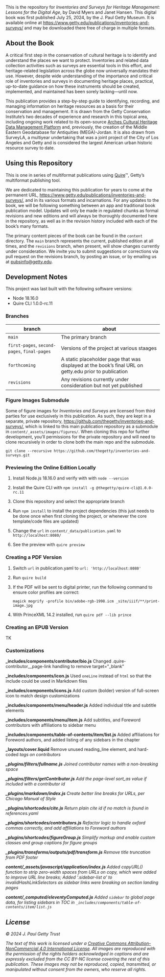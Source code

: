 This is the repository for *Inventories and Surveys for Heritage Management: Lessons for the Digital Age*, by David Myers and Janet Hansen. This digital book was first published July 25, 2024, by the J. Paul Getty Museum. It is available online at https://www.getty.edu/publications/inventories-and-surveys/ and may be downloaded there free of charge in multiple formats.

## About the Book

A critical first step in the conservation of cultural heritage is to identify and understand the places we want to protect. Inventories and related data collection activities such as surveys are essential tools in this effort, and heritage-related legislation across the globe now universally mandates their use. However, despite wide understanding of the importance and critical role of inventories and surveys in documenting heritage places, practical, up-to-date guidance on how these instruments should be created, implemented, and maintained has been sorely lacking—until now.

This publication provides a step-by-step guide to identifying, recording, and managing information on heritage resources as a basis for their conservation and management. It is drawn from the Getty Conservation Institute’s two decades of experience and research in this topical area, including ongoing work related to its open-source [Arches Cultural Heritage Data Management Platform](https://www.archesproject.org/) and, previously, the creation of the Middle Eastern Geodatabase for Antiquities (MEGA)-Jordan. It is also drawn from SurveyLA, a multiyear undertaking that was a joint project of the City of Los Angeles and Getty and is considered the largest American urban historic resource survey to date.

## Using this Repository

This is one in series of multiformat publications using [Quire](http://quire.getty.edu)™, Getty’s multiformat publishing tool. 

We are dedicated to maintaining this publication for years to come at the permanent URL, https://www.getty.edu/publications/inventories-and-surveys/, and in its various formats and incarnations. For any updates to the book, we will be following something between an app and traditional book publication model. Updates will only be made in regulated chunks as formal revisions and new editions and will always be thoroughly documented here in the repository, as well as in the revision history included with each of the book’s many formats.

The primary content pieces of the book can be found in the `content` directory. The `main` branch represents the current, published edition at all times, and the `revisions` branch, when present, will show changes currently under consideration. We invite you to submit suggestions or corrections via pull request on the revisions branch, by posting an issue, or by emailing us at [pubsinfo@getty.edu](mailto:pubsinfo@getty.edu).

## Development Notes

This project was last built with the following software versions:

- Node 18.16.0
- Quire CLI 1.0.0-rc.11

### Branches

| branch | about |
| --- | --- |
| `main` | The primary branch |
| `first-pages`, `second-pages`, `final-pages`| Versions of the project at various staages |
| `forthcoming` | A static placeholder page that was displayed at the book’s final URL on getty.edu prior to publication |
| `revisions` | Any revisions currently under consideration but not yet published |

### Figure Images Submodule

Some of figure images for *Inventories and Surveys* are licensed from third parties for use exclusively in this publication. As such, they are kept in a separate, private repository, https://github.com/thegetty/inventories-and-surveys/, which is linked to this main publication repository as a submodule in `content/_assets/images/figures/`. When cloning this repo for further development, you’ll permissions for the private repository and will need to clone recursively in order to clone both the main repo and the submodule.

```
git clone --recursive https://github.com/thegetty/inventories-and-surveys.git
```

### Previewing the Online Edition Locally

1. Install Node.js 18.16.0 and verify with with `node --version`

2. Install the Quire CLI with `npm install -g @thegetty/quire-cli@1.0.0-rc.11`

3. Clone this repository and select the appropriate branch

4. Run `npm install` to install the project dependencies (this just needs to be done once when first cloning the project, or whenever the core template/code files are updated)

5. Change the `url` in `content/_data/publication.yaml` to `http://localhost:8080/`

6. See the preview with `quire preview`

### Creating a PDF Version

1. Switch `url` in publication.yaml to `url: 'http://localhost:8080'`

2. Run `quire build`

3. If the PDF will be sent to digital printer, run the following command to ensure color profiles are correct:

    ```
    magick mogrify -profile bin/adobe-rgb-1998.icm _site/iiif/**/print-image.jpg
    ```

4. With PrinceXML 14.2 installed, run `quire pdf --lib prince`

### Creating an EPUB Version

TK

### Customizations

**_includes/components/contributor/bio.js**
Changed .quire-contributor__page-link handling to remove target="_blank"

**_includes/components/icon.js**
Used `oneLine` instead of `html` so that the include could be used in Markdown files

**_includes/components/icons.js**
Add custom (bolder) version of full-screen icon to match design customizations

**_includes/components/menu/header.js**
Added individual title and subtitle elements

**_includes/components/menu/item.js**
Add subtitles, and Foreword contributors with affiliations to sidebar menu

**_includes/components/table-of-contents/item/list.js**
Added affiliations for Foreword authors, and added listing of any sidebars in the chapter

**_layouts/cover.liquid**
Remove unused reading_line element, and hard-coded <em> tags on contributors

**_plugins/filters/fullname.js**
Joined contributor names with a non-breaking space

**_plugins/filters/getContributor.js**
Add the page-level sort_as value if included with a contributor id

**_plugins/markdown/index.js**
Create better line breaks for URLs, per Chicago Manual of Style

**_plugins/shortcodes/cite.js**
Return plain cite id if no match is found in references.yaml

**_plugins/shortcodes/contributors.js**
Refactor logic to handle oxford commas correctly, and add affiliations to Foreword authors

**_plugins/shortcodes/figureGroup.js**
Simplify markup and enable custom classes and group captions for figure groups

**_plugins/transforms/outputs/pdf/transform.js**
Remove title truncation from PDF footer

**content/_assets/javascript/application/index.js**
Added copyURL() function to strip zero-width spaces from URLs on copy, which were added to improve URL line breaks;
Added '.sidebar-list a' to invalidHashLinkSelectors as sidebar links were breaking on section landing pages

**content/_computed/eleventyComputed.js**
Added `sidebar` to global page data, for listing sidebars in TOC in `_includes/components/table-of-contents/item/list.js`

## License

© 2024 J. Paul Getty Trust

The text of this work is licensed under a <a href="https://creativecommons.org/licenses/by-nc/4.0/" target="_blank" rel="license">Creative Commons Attribution-NonCommercial 4.0 International License</a>. All images are reproduced with the permission of the rights holders acknowledged in captions and are expressly excluded from the CC BY-NC license covering the rest of this publication. These images may not be reproduced, copied, transmitted, or manipulated without consent from the owners, who reserve all rights. 
